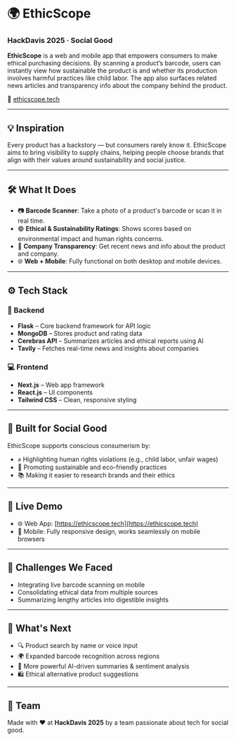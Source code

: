 # 🌍 EthicScope  
### HackDavis 2025 · Social Good 

**EthicScope** is a web and mobile app that empowers consumers to make ethical purchasing decisions. By scanning a product’s barcode, users can instantly view how sustainable the product is and whether its production involves harmful practices like child labor. The app also surfaces related news articles and transparency info about the company behind the product.

🔗 [ethicscope.tech](https://ethicscope.tech)

---

## 💡 Inspiration

Every product has a backstory — but consumers rarely know it. EthicScope aims to bring visibility to supply chains, helping people choose brands that align with their values around sustainability and social justice.

---

## 🛠️ What It Does

- 📷 **Barcode Scanner**: Take a photo of a product's barcode or scan it in real time.
- 🟢 **Ethical & Sustainability Ratings**: Shows scores based on environmental impact and human rights concerns.
- 📰 **Company Transparency**: Get recent news and info about the product and company.
- 🌐 **Web + Mobile**: Fully functional on both desktop and mobile devices.

---

## ⚙️ Tech Stack

### 🔧 Backend
- **Flask** – Core backend framework for API logic  
- **MongoDB** – Stores product and rating data  
- **Cerebras API** – Summarizes articles and ethical reports using AI  
- **Tavily** – Fetches real-time news and insights about companies  

### 💻 Frontend
- **Next.js** – Web app framework  
- **React.js** – UI components  
- **Tailwind CSS** – Clean, responsive styling  

---

## 🌱 Built for Social Good

EthicScope supports conscious consumerism by:

- ✊ Highlighting human rights violations (e.g., child labor, unfair wages)  
- 🌿 Promoting sustainable and eco-friendly practices  
- 📚 Making it easier to research brands and their ethics  

---

## 🚀 Live Demo

- 🌐 Web App: [https://ethicscope.tech](https://ethicscope.tech)  
- 📱 Mobile: Fully responsive design, works seamlessly on mobile browsers

---

## 🧠 Challenges We Faced

- Integrating live barcode scanning on mobile  
- Consolidating ethical data from multiple sources  
- Summarizing lengthy articles into digestible insights  

---

## 🔮 What's Next

- 🔍 Product search by name or voice input  
- 🌍 Expanded barcode recognition across regions  
- 🤖 More powerful AI-driven summaries & sentiment analysis  
- 🛍️ Ethical alternative product suggestions  

---

## 👥 Team

Made with ❤️ at **HackDavis 2025** by a team passionate about tech for social good.  
